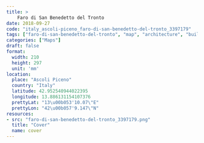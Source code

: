```yaml
---
title: > 
    Faro di San Benedetto del Tronto
date: 2018-09-27
code: "italy_ascoli-piceno_faro-di-san-benedetto-del-tronto_3397179"
tags: ["faro-di-san-benedetto-del-tronto", "map", "architecture", "buildings", "Ascoli Piceno", "Italy"]
categories: ["Maps"]
draft: false
format:
  width: 210
  height: 297
  unit: 'mm'
location:
  place: "Ascoli Piceno"
  country: "Italy"
  latitude: 42.952540944022395
  longitude: 13.886131154107376
  prettyLat: "13\u00b053'10.07\"E"
  prettyLon: "42\u00b057'9.147\"N"
resources:
- src: "faro-di-san-benedetto-del-tronto_3397179.png"
  title: "Cover"
  name: cover
---
```

